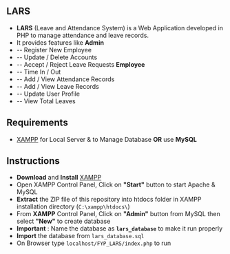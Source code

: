 ## LARS
 
* **LARS** (Leave and Attendance System) is a Web Application developed in PHP to  manage attendance and leave records. 
* It provides features like
**Admin**
* -- Register New Employee
* -- Update / Delete Accounts
* -- Accept / Reject Leave Requests
**Employee**
* -- Time In / Out
* -- Add / View Attendance Records
* -- Add / View Leave Records
* -- Update User Profile
* -- View Total Leaves

## Requirements
* [XAMPP](https://www.apachefriends.org/download.html) for Local Server & to Manage Database **OR** use **MySQL**
## Instructions
* **Download** and **Install** [XAMPP](https://www.apachefriends.org/download.html)
* Open XAMPP Control Panel, Click on **"Start"** button to start Apache & MySQL
* **Extract** the ZIP file of this repository into htdocs folder in XAMPP installation directory (`C:\xampp\htdocs\`)
* From **XAMPP** Control Panel, Click on **"Admin"** button from MySQL then select **"New"** to create database
* **Important** : Name the database as **`lars_database`** to make it run properly
* **Import** the database from `lars_database.sql`
* On Browser type `localhost/FYP_LARS/index.php` to run


